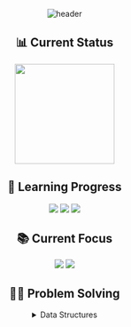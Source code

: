 <div align="center">

![header](https://capsule-render.vercel.app/api?type=transparent&color=39FF14&height=150&section=header&text=Algorithm%20Study&fontSize=70&animation=fadeIn&fontColor=39FF14&desc=Problem%20Solving%20Repository&descSize=25&descAlignY=75)

## 📊 Current Status
<p align="center">
  <a href="https://solved.ac/profile/anximusic7"><img height="180em" src="http://mazassumnida.wtf/api/v2/generate_badge?boj=anximusic7"/></a>
</p>

## 🎯 Learning Progress
<p align="center">
  <img src="https://img.shields.io/badge/Data_Structures-007396?style=for-the-badge&logo=java&logoColor=white"/>
  <img src="https://img.shields.io/badge/Algorithms-FF6B6B?style=for-the-badge&logo=TheAlgorithms&logoColor=white"/>
  <img src="https://img.shields.io/badge/Problem_Solving-00599C?style=for-the-badge&logo=c%2B%2B&logoColor=white"/>
</p>

## 📚 Current Focus
<p align="center">
  <a href="https://blog.encrypted.gg/936"><img src="https://img.shields.io/badge/Advanced_Stack-FF6B6B?style=flat-square&logo=TheAlgorithms&logoColor=white"/></a>
  <a href="https://blog.encrypted.gg/935"><img src="https://img.shields.io/badge/Binary_Search-00599C?style=flat-square&logo=TheAlgorithms&logoColor=white"/></a>
</p>

## 🏃‍♂️ Problem Solving
<details>
<summary>Data Structures</summary>
<div align="center">
🥈 [스택 (BOJ 10828)](Solutions/Baekjoon/10828.cpp)  
## 🏃‍♂️ Problem Solving
### 🏅 Difficulty Stats

<div align='center'>

`🥉 Bronze                      ` `0`
`🥈 Silver                      ` `16`
`🥇 Gold                        ` `2`
`💎 Platinum                    ` `0`
`👑 Diamond                     ` `0`
`🏆 Ruby                        ` `0`

**Total Solved: 18 Problems**
</div>


<details>
<summary>Data Structures</summary>
<div align="center">
🥈 [스택 (BOJ 10828)](Solutions/Baekjoon/10828.cpp)  
🥈 [큐 (BOJ 10845)](Solutions/Baekjoon/10845.cpp)  
🥈 [덱 (BOJ 10866)](Solutions/Baekjoon/10866.cpp)  
🥈 [에디터 (BOJ 1406)](Solutions/Baekjoon/1406.cpp)  
🥈 [스택 수열 (BOJ 1874)](Solutions/Baekjoon/1874.cpp)  
🥈 [균형잡힌 세상 (BOJ 4949)](Solutions/Baekjoon/4949.cpp)  
</div>
</details>

<details>
<summary>Deque</summary>
<div align="center">
✅ [Deque Implementation Test](Solutions/DataStructures/_Tests/DequeTest/deque_test.cpp)
</div>
</details>

<details>
<summary>Dp</summary>
<div align="center">
🥇 [평범한 배낭 (BOJ 12865)](Solutions/Baekjoon/12865.cpp)  
</div>
</details>

<details>
<summary>Implementation</summary>
<div align="center">
</div>
</details>

<details>
<summary>Knapsack</summary>
<div align="center">
</div>
</details>

<details>
<summary>Linked List</summary>
<div align="center">
✅ [Linked List Implementation Test](Solutions/DataStructures/_Tests/LinkedListTest/linked_list_test.cpp)
</div>
</details>

<details>
<summary>Queue</summary>
<div align="center">
✅ [Queue Implementation Test](Solutions/DataStructures/_Tests/QueueTest/queue_test.cpp)
</div>
</details>

<details>
<summary>Stack</summary>
<div align="center">
✅ [Stack Implementation Test](Solutions/DataStructures/_Tests/StackTest/stack_test.cpp)
</div>
</details>

<details>
<summary>String</summary>
<div align="center">
</div>
</details>
</details>
